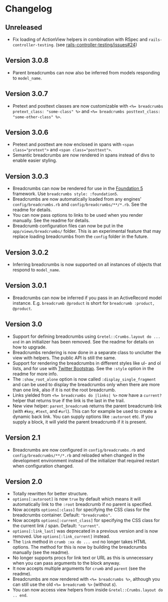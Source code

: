 # Changelog

## Unreleased
* Fix loading of ActionView helpers in combination with RSpec and `rails-controller-testing`. (see [rails-controller-testing/issues#24](https://github.com/rails/rails-controller-testing/issues/24))

## Version 3.0.8
* Parent breadcrumbs can now also be inferred from models responding to `model_name`.

## Version 3.0.7
* Pretext and posttext classes are now customizable with `<%= breadcrumbs pretext_class: "some-class" %>` and `<%= breadcrumbs posttext_class: "some-other-class" %>`.

## Version 3.0.6
* Pretext and posttext are now enclosed in spans with `<span class="pretext">` and `<span class="posttext">`.
* Semantic breadcrumbs are now rendered in spans instead of divs to enable easier styling.

## Version 3.0.3
* Breadcrumbs can now be rendered for use in the [Foundation 5](http://foundation.zurb.com/) framework. Use `breadcrumbs style: :foundation5`.
* Breadcrumbs are now automatically loaded from any engines' `config/breadcrumbs.rb` and `config/breadcrumbs/**/*.rb`. See the readme for details.
* You can now pass options to links to be used when you render manually. See the readme for details.
* Breadcrumb configuration files can now be put in the `app/views/breadcrumbs/` folder. This is an experimental feature that may replace loading breadcrumbs from the `config` folder in the future.

## Version 3.0.2
* Inferring breadcrumbs is now supported on all instances of objects that respond to `model_name`.

## Version 3.0.1
* Breadcrumbs can now be inferred if you pass in an ActiveRecord model instance. E.g. `breadcrumb @product` is short for `breadcrumb :product, @product`.

## Version 3.0
* Support for defining breadcrumbs using `Gretel::Crumbs.layout do ... end` in an initializer has been removed. See the readme for details on how to upgrade.
* Breadcrumbs rendering is now done in a separate class to unclutter the view with helpers. The public API is still the same.
* Support for rendering the breadcrumbs in different styles like ul- and ol lists, and for use with [Twitter Bootstrap](http://getbootstrap.com/). See the `:style` option in the readme for more info.
* The `:show_root_alone` option is now called `:display_single_fragment` and can be used to display the breadcrumbs only when there are more than one link, also if it is not the root breadcrumb.
* Links yielded from `<%= breadcrumbs do |links| %>` now have a `current?` helper that returns true if the link is the last in the trail.
* New view helper: `parent_breadcrumb` returns the parent breadcrumb link (with `#key`, `#text`, and `#url`). This can for example be used to create a dynamic back link. You can supply options like `:autoroot` etc.
  If you supply a block, it will yield the parent breadcrumb if it is present.

## Version 2.1
* Breadcrumbs are now configured in `config/breadcrumbs.rb` and `config/breadcrumbs/**/*.rb` and reloaded when changed in the development environment instead of the initializer that required restart when configuration changed.

## Version 2.0

* Totally rewritten for better structure.
* `options[:autoroot]` is now `true` by default which means it will automatically link to the `:root` breadcrumb if no parent is specified.
* Now accepts `options[:class]` for specifying the CSS class for the breadcrumbs container. Default: `"breadcrumbs"`.
* Now accepts `options[:current_class]` for specifying the CSS class for the current link / span. Default: `"current"`.
* `options[:link_last]` was deprecated in a previous version and is now removed. Use `options[:link_current]` instead.
* The `link` method in `crumb :xx do ... end` no longer takes HTML options. The method for this is now by building the breadcrumbs manually (see the readme).
* No longer supports procs for link text or URL as this is unnecessary when you can pass arguments to the block anyway.
* It now accepts multiple arguments for `crumb` and `parent` (see the readme).
* Breadcrumbs are now rendered with `<%= breadcrumbs %>`, although you can still use the old `<%= breadcrumb %>` (without *s*).
* You can now access view helpers from inside `Gretel::Crumbs.layout do .. end`.
